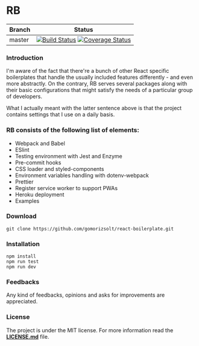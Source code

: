 # RB

| Branch | Status |
| ------ | ------ |
| master | [![Build Status](https://travis-ci.com/gomorizsolt/react-boilerplate.svg?branch=master)](https://travis-ci.org/gomorizsolt/react-boilerplate)   [![Coverage Status](https://coveralls.io/repos/github/gomorizsolt/react-boilerplate/badge.svg?branch=master)](https://coveralls.io/github/gomorizsolt/react-boilerplate?branch=master) |

### Introduction

I'm aware of the fact that there're a bunch of other React specific boilerplates that handle the usually included features differently - and even more abstractly. On the contrary, RB serves several
packages along with their basic configurations that might satisfy the needs of a particular group of developers.

What I actually meant with the latter sentence above is that the project contains settings that I use on a daily basis.

### RB consists of the following list of elements:
- Webpack and Babel
- ESlint
- Testing environment with Jest and Enzyme
- Pre-commit hooks
- CSS loader and styled-components
- Environment variables handling with dotenv-webpack
- Prettier
- Register service worker to support PWAs
- Heroku deployment
- Examples

### Download

```
git clone https://github.com/gomorizsolt/react-boilerplate.git
```

### Installation
```
npm install
npm run test
npm run dev
```

### Feedbacks

Any kind of feedbacks, opinions and asks for improvements are appreciated.

### License

The project is under the MIT license. For more information read the [**LICENSE.md**](./LICENSE.md) file.
